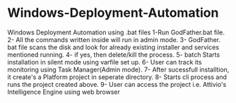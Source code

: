 # Windows-Deployment-Automation
Windows Deployment Automation using .bat files
1-Run GodFather.bat file.
2- All the commands written inside will run in admin mode.
3- GodFather. bat file scans the disk and look for already existing installer and services mentioned running.
4- if yes, then delete/kill the process.
5- batch Starts installation in silent mode using varfile set up.
6- User can track its monitoring using Task Manager(Admin mode).
7- After sucessfull installtion, it create's a Platform project in seperate directory.
8- Starts cli process and runs the project created above.
9- User can access the project i.e. Attivio's Intelligence Engine using web browser
